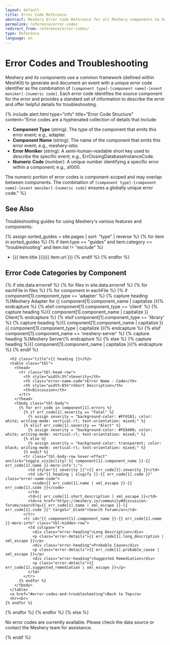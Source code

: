 ```yaml
---
layout: default
title: Error Code Reference
abstract: Meshery Error Code Reference for all Meshery components to help troubleshoot issues.
permalink: reference/error-codes
redirect_from: reference/error-codes/
type: Reference
language: en
---
```


<style>
  .title {
    text-transform: capitalize;
  }
  div.error-heading {
    text-transform: uppercase;
  }
  p.error-details {
    margin-left: 1.5rem;
    font-size: 1rem;
    text-wrap: wrap;
    width: 85%;
  }
  td {
    vertical-align: middle;
  }
  .tbl-head-row {
    background-color: #F2F2F2;
    text-align: left;
  }
  .tbl-head-row .error-name-code {
    justify-content: space-between;
    align-items: flex-end;
    height: 5rem;
  }
  .tbl .tbl-body .tbl-body-row {
    background-color: #FFFFFF;
  }
  .tbl .tbl-body .tbl-body-row.hover-effect:hover {
    background-color: #ccfff9;
    cursor: pointer;
  }
  .tbl-body-row .error-name-code {
    justify-content: flex-start;
  }
  .tbl .tbl-body .tbl-hidden-row {
    visibility: hidden;
    display: none;
    background-color: #FAFAFA;
    width: 100%;
  }
  table.tbl, table {
    width: 100%;
    border-collapse: collapse;
    display: block;
    overflow-x: auto;
    white-space: nowrap;
  }
  th, td {
    padding: 0.75rem;
    text-align: left;
    white-space: normal;
    word-break: break-word;
  }
  @media (max-width: 768px) {
    .tbl-head-row, .tbl-body-row {
      font-size: 0.9rem;
    }
    td, th {
      padding: 0.5rem;
    }
    .tbl .tbl-body .tbl-hidden-row {
      display: block;
      visibility: visible;
    }
  }
</style>

<script type="text/javascript">
  function toggle_visibility(id) {
    var e = document.getElementById(id);
    if (e.style.display === 'table-row') {
      e.style.display = 'none';
      e.style.visibility = 'hidden';
    } else {
      e.style.display = 'table-row';
      e.style.visibility = 'visible';
    }
  }
</script>

# Error Codes and Troubleshooting

Meshery and its components use a common framework (defined within MeshKit) to generate and document an event with a unique error code identifier as the combination of `[component type]-[component name]-[event moniker]-[numeric code]`. Each error code identifies the source component for the error and provides a standard set of information to describe the error and offer helpful details for troubleshooting.

{% include alert.html type="info" title="Error Code Structure" content="Error codes are a hyphenated collection of details that include:

- **Component Type** (string): The type of the component that emits this error event; e.g., adapter.
- **Component Name** (string): The name of the component that emits this error event; e.g., meshery-istio.
- **Error Moniker** (string): A semi-human-readable short key used to describe the specific event; e.g., ErrClosingDatabaseInstanceCode.
- **Numeric Code** (number): A unique number identifying a specific error within a component; e.g., a1000.

The numeric portion of error codes is component-scoped and may overlap between components. The combination of `[component type]-[component name]-[event moniker]-[numeric code]` ensures a globally unique error code." %}

## See Also
Troubleshooting guides for using Meshery's various features and components:

{% assign sorted_guides = site.pages | sort: "type" | reverse %}
{% for item in sorted_guides %}
  {% if item.type == "guides" and item.category == "troubleshooting" and item.list != "exclude" %}
  - [{{ item.title }}]({{ item.url }})
  {% endif %}
{% endfor %}

## Error Code Categories by Component

{% if site.data.errorref %}
{% for files in site.data.errorref %}
  {% for eachFile in files %}
    {% for component in eachFile %}
      {% if component[1].component_type == 'adapter' %}
        {% capture heading %}Meshery Adapter for {{ component[1].component_name | capitalize }}{% endcapture %}
      {% elsif component[1].component_type == 'client' %}
        {% capture heading %}{{ component[1].component_name | capitalize }} Client{% endcapture %}
      {% elsif component[1].component_type == 'library' %}
        {% capture heading %}{{ component[1].component_name | capitalize }} {{ component[1].component_type | capitalize }}{% endcapture %}
      {% elsif component[1].component_name == 'meshery-server' %}
        {% capture heading %}Meshery Server{% endcapture %}
      {% else %}
        {% capture heading %}{{ component[1].component_name | capitalize }}{% endcapture %}
      {% endif %}

      <h2 class="title">{{ heading }}</h2>
      <table class="tbl">
        <thead>
          <tr class="tbl-head-row">
            <th style="width:5%">Severity</th>
            <th class="error-name-code">Error Name - Code</th>
            <th style="width:85%">Short Description</th>
            <th>Discussion</th>
          </tr>
        </thead>
        <tbody class="tbl-body">
          {% for err_code in component[1].errors %}
            {% if err_code[1].severity == "Fatal" %}
              {% assign severity = "background-color: #FF0101; color: white; writing-mode: vertical-rl; text-orientation: mixed;" %}
            {% elsif err_code[1].severity == "Alert" %}
              {% assign severity = "background-color: #FEA400; color: white; writing-mode: vertical-rl; text-orientation: mixed;" %}
            {% else %}
              {% assign severity = "background-color: transparent; color: black; writing-mode: vertical-rl; text-orientation: mixed;" %}
            {% endif %}
            <tr class="tbl-body-row hover-effect" onclick="toggle_visibility('{{ component[1].component_name }}-{{ err_code[1].name }}-more-info');">
              <td style="{{ severity }}">{{ err_code[1].severity }}</td>
              <td id="{{ heading | slugify }}-{{ err_code[1].code }}" class="error-name-code">
                <code>{{ err_code[1].name | xml_escape }}-{{ err_code[1].code }}</code>
              </td>
              <td>{{ err_code[1].short_description | xml_escape }}</td>
              <td><a href="https://meshery.io/community#discussion-forums/search?q={{ err_code[1].name | xml_escape }}-{{ err_code[1].code }}" target="_blank">Search Forum</a></td>
            </tr>
            <tr id="{{ component[1].component_name }}-{{ err_code[1].name }}-more-info" class="tbl-hidden-row">
              <td colspan="4">
                <div class="error-heading">Long Description</div>
                <p class="error-details">{{ err_code[1].long_description | xml_escape }}</p>
                <div class="error-heading">Probable Cause</div>
                <p class="error-details">{{ err_code[1].probable_cause | xml_escape }}</p>
                <div class="error-heading">Suggested Remediation</div>
                <p class="error-details">{{ err_code[1].suggested_remediation | xml_escape }}</p>
              </td>
            </tr>
          {% endfor %}
        </tbody>
      </table>
      <a href="#error-codes-and-troubleshooting">Back to Top</a>
      <hr><br>
    {% endfor %}
  {% endfor %}
{% endfor %}
{% else %}
  <p>No error codes are currently available. Please check the data source or contact the Meshery team for assistance.</p>
{% endif %}

